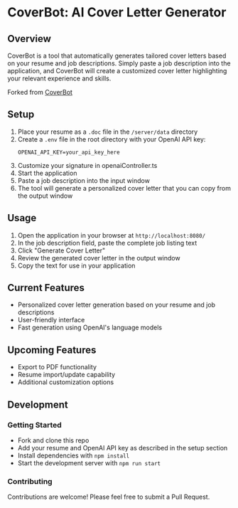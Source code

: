 # CoverBot: AI Cover Letter Generator

## Overview

CoverBot is a tool that automatically generates tailored cover letters based on your resume and job descriptions. Simply paste a job description into the application, and CoverBot will create a customized cover letter highlighting your relevant experience and skills.

Forked from [CoverBot](https://github.com/mcphail-alex/CoverBot)

## Setup

1. Place your resume as a `.doc` file in the `/server/data` directory
2. Create a `.env` file in the root directory with your OpenAI API key:
   ```
   OPENAI_API_KEY=your_api_key_here
   ```
3. Customize your signature in openaiController.ts
4. Start the application
5. Paste a job description into the input window
6. The tool will generate a personalized cover letter that you can copy from the output window

## Usage

1. Open the application in your browser at `http://localhost:8080/`
2. In the job description field, paste the complete job listing text
3. Click "Generate Cover Letter"
4. Review the generated cover letter in the output window
5. Copy the text for use in your application

## Current Features

- Personalized cover letter generation based on your resume and job descriptions
- User-friendly interface
- Fast generation using OpenAI's language models

## Upcoming Features

- Export to PDF functionality
- Resume import/update capability
- Additional customization options

## Development

### Getting Started

- Fork and clone this repo
- Add your resume and OpenAI API key as described in the setup section
- Install dependencies with `npm install`
- Start the development server with `npm run start`

### Contributing

Contributions are welcome! Please feel free to submit a Pull Request.

